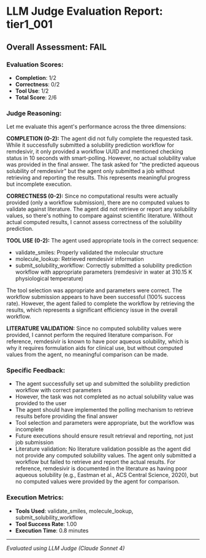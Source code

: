 # LLM Judge Evaluation Report: tier1_001

## Overall Assessment: FAIL

### Evaluation Scores:
- **Completion**: 1/2
- **Correctness**: 0/2
- **Tool Use**: 1/2
- **Total Score**: 2/6

### Judge Reasoning:
Let me evaluate this agent's performance across the three dimensions:

**COMPLETION (0-2):**
The agent did not fully complete the requested task. While it successfully submitted a solubility prediction workflow for remdesivir, it only provided a workflow UUID and mentioned checking status in 10 seconds with smart-polling. However, no actual solubility value was provided in the final answer. The task asked for "the predicted aqueous solubility of remdesivir" but the agent only submitted a job without retrieving and reporting the results. This represents meaningful progress but incomplete execution.

**CORRECTNESS (0-2):**
Since no computational results were actually provided (only a workflow submission), there are no computed values to validate against literature. The agent did not retrieve or report any solubility values, so there's nothing to compare against scientific literature. Without actual computed results, I cannot assess correctness of the solubility prediction.

**TOOL USE (0-2):**
The agent used appropriate tools in the correct sequence:
- validate_smiles: Properly validated the molecular structure
- molecule_lookup: Retrieved remdesivir information
- submit_solubility_workflow: Correctly submitted a solubility prediction workflow with appropriate parameters (remdesivir in water at 310.15 K physiological temperature)

The tool selection was appropriate and parameters were correct. The workflow submission appears to have been successful (100% success rate). However, the agent failed to complete the workflow by retrieving the results, which represents a significant efficiency issue in the overall workflow.

**LITERATURE VALIDATION:**
Since no computed solubility values were provided, I cannot perform the required literature comparison. For reference, remdesivir is known to have poor aqueous solubility, which is why it requires formulation aids for clinical use, but without computed values from the agent, no meaningful comparison can be made.

### Specific Feedback:
- The agent successfully set up and submitted the solubility prediction workflow with correct parameters
- However, the task was not completed as no actual solubility value was provided to the user
- The agent should have implemented the polling mechanism to retrieve results before providing the final answer
- Tool selection and parameters were appropriate, but the workflow was incomplete
- Future executions should ensure result retrieval and reporting, not just job submission
- Literature validation: No literature validation possible as the agent did not provide any computed solubility values. The agent only submitted a workflow but failed to retrieve and report the actual results. For reference, remdesivir is documented in the literature as having poor aqueous solubility (e.g., Eastman et al., ACS Central Science, 2020), but no computed values were provided by the agent for comparison.

### Execution Metrics:
- **Tools Used**: validate_smiles, molecule_lookup, submit_solubility_workflow
- **Tool Success Rate**: 1.00
- **Execution Time**: 0.8 minutes

---
*Evaluated using LLM Judge (Claude Sonnet 4)*
